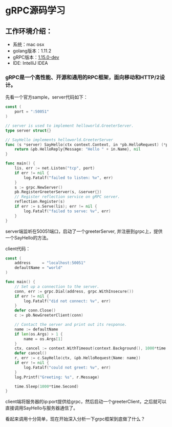 # gRPC源码学习

## 工作环境介绍： 
+ 系统：mac osx
+ golang版本：1.11.2
+ gRPC版本：[1.15.0-dev](https://github.com/grpc/grpc-go/tree/v1.15.x)
+ IDE: IntelliJ IDEA


### gRPC是一个高性能、开源和通用的RPC框架，面向移动和HTTP/2设计。

先看一个官方sample，server代码如下： 

```go
const (
	port = ":50051"
)

// server is used to implement helloworld.GreeterServer.
type server struct{}

// SayHello implements helloworld.GreeterServer
func (s *server) SayHello(ctx context.Context, in *pb.HelloRequest) (*pb.HelloReply, error) {
	return &pb.HelloReply{Message: "Hello " + in.Name}, nil
}

func main() {
	lis, err := net.Listen("tcp", port)
	if err != nil {
		log.Fatalf("failed to listen: %v", err)
	}
	s := grpc.NewServer()
	pb.RegisterGreeterServer(s, &server{})
	// Register reflection service on gRPC server.
	reflection.Register(s)
	if err := s.Serve(lis); err != nil {
		log.Fatalf("failed to serve: %v", err)
	}
}
```

server端监听在50051端口，启动了一个greeterServer,
并注册到grpc上，提供一个SayHello的方法。

client代码：

```go
const (
	address     = "localhost:50051"
	defaultName = "world"
)

func main() {
	// Set up a connection to the server.
	conn, err := grpc.Dial(address, grpc.WithInsecure())
	if err != nil {
		log.Fatalf("did not connect: %v", err)
	}
	defer conn.Close()
	c := pb.NewGreeterClient(conn)

	// Contact the server and print out its response.
	name := defaultName
	if len(os.Args) > 1 {
		name = os.Args[1]
	}
	ctx, cancel := context.WithTimeout(context.Background(), 1000*time.Second)
	defer cancel()
	r, err := c.SayHello(ctx, &pb.HelloRequest{Name: name})
	if err != nil {
		log.Fatalf("could not greet: %v", err)
	}
	log.Printf("Greeting: %s", r.Message)

	time.Sleep(1000*time.Second)
}
```

client端将服务器的ip:port提供给grpc，然后启动一个greeterClient，之后就可以直接调用SayHello与服务器通信了。

看起来调用十分简单，现在开始深入分析一下grpc框架到底做了什么？